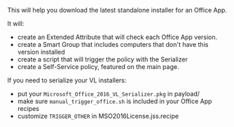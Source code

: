 This will help you download the latest standalone installer for an Office App.

It will:
- create an Extended Attribute that will check each Office App version.
- create a Smart Group that includes computers that don't have this version installed
- create a script that will trigger the policy with the Serializer
- create a Self-Service policy, featured on the main page.

If you need to serialize your VL installers:
- put your `Microsoft_Office_2016_VL_Serializer.pkg` in payload/
- make sure `manual_trigger_office.sh` is included in your Office App recipes
- customize `TRIGGER_OTHER` in MSO2016License.jss.recipe


